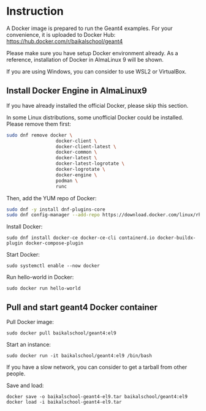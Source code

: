 # Instruction

A Docker image is prepared to run the Geant4 examples. 
For your convenience, it is uploaded to Docker Hub: https://hub.docker.com/r/baikalschool/geant4

Please make sure you have setup Docker environment already. 
As a reference, installation of Docker in AlmaLinux 9 will be shown. 

If you are using Windows, you can consider to use WSL2 or VirtualBox. 

## Install Docker Engine in AlmaLinux9

If you have already installed the official Docker, please skip this section.

In some Linux distributions, some unofficial Docker could be installed. Please remove them first:
```bash
sudo dnf remove docker \
                  docker-client \
                  docker-client-latest \
                  docker-common \
                  docker-latest \
                  docker-latest-logrotate \
                  docker-logrotate \
                  docker-engine \
                  podman \
                  runc
```

Then, add the YUM repo of Docker:
```bash
sudo dnf -y install dnf-plugins-core
sudo dnf config-manager --add-repo https://download.docker.com/linux/rhel/docker-ce.repo
```

Install Docker:
```
sudo dnf install docker-ce docker-ce-cli containerd.io docker-buildx-plugin docker-compose-plugin
```

Start Docker:
```
sudo systemctl enable --now docker
```

Run hello-world in Docker:
```
sudo docker run hello-world
```

## Pull and start geant4 Docker container

Pull Docker image:
```
sudo docker pull baikalschool/geant4:el9
```

Start an instance:
```
sudo docker run -it baikalschool/geant4:el9 /bin/bash
```

If you have a slow network, you can consider to get a tarball from other people.

Save and load:
```
docker save -o baikalschool-geant4-el9.tar baikalschool/geant4:el9
docker load -i baikalschool-geant4-el9.tar
```
